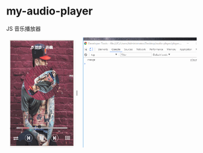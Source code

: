 # my-audio-player
JS 音乐播放器 

![image](https://raw.githubusercontent.com/Xigua-gua/my-audio-player/master/images/player-gif.gif)
